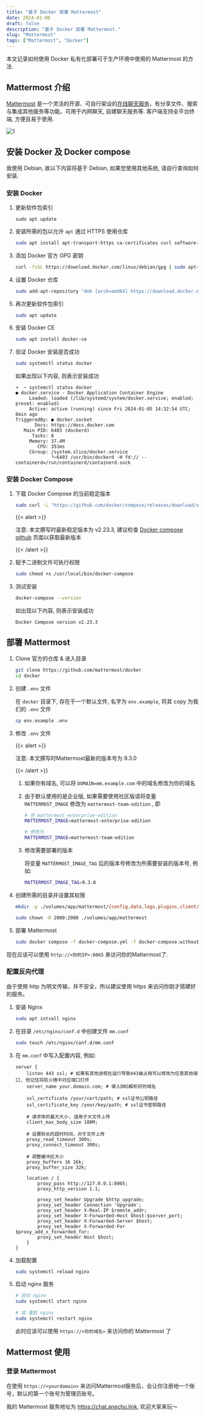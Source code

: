 ```yaml
---
title: "基于 Docker 部署 Mattermost"
date: 2024-01-06
draft: false
description: "基于 Docker 部署 Mattermost."
slug: "Mattermost"
tags: ["Mattermost", "Docker"]
---
```


本文记录如何使用 Docker 私有化部署可于生产环境中使用的 Mattermost 的方法.

## Mattermost 介绍

[Mattermost](https://mattermost.com/) 是一个灵活的开源、可自行架设的[在线聊天服务](https://zh.wikipedia.org/wiki/网络聊天)，有分享文件、搜索与集成其他服务等功能。可用于内网聊天, 自建聊天服务等. 客户端支持全平台终端, 方便且易于使用.

![1](featured.png)

## 安装 Docker 及 Docker compose

我使用 Debian, 故以下内容将基于 Debian, 如果您使用其他系统, 请自行查询如何安装. 

### 安装 Docker

1. 更新软件包索引

   ```shell
   sudo apt update
   ```

2. 安装所需的包以允许 `apt` 通过 HTTPS 使用仓库

   ```bash
   sudo apt install apt-transport-https ca-certificates curl software-properties-common
   ```

3. 添加 Docker 官方 GPG 密钥

   ```bash
   curl -fsSL https://download.docker.com/linux/debian/gpg | sudo apt-key add -
   ```

4. 设置 Docker 仓库

   ```bash
   sudo add-apt-repository "deb [arch=amd64] https://download.docker.com/linux/debian $(lsb_release -cs) stable"
   ```

5. 再次更新软件包索引

   ```bash
   sudo apt update
   ```

6. 安装 Docker CE

   ```bash
   sudo apt install docker-ce
   ```

7. 验证 Docker 安装是否成功

   ```bash
   sudo systemctl status docker
   ```

   如果出现以下内容, 则表示安装成功

   ```
   ➜  ~ systemctl status docker
   ● docker.service - Docker Application Container Engine
        Loaded: loaded (/lib/systemd/system/docker.service; enabled; preset: enabled)
        Active: active (running) since Fri 2024-01-05 14:32:54 UTC; 6min ago
   TriggeredBy: ● docker.socket
          Docs: https://docs.docker.com
      Main PID: 6403 (dockerd)
         Tasks: 8
        Memory: 37.4M
           CPU: 351ms
        CGroup: /system.slice/docker.service
                └─6403 /usr/bin/dockerd -H fd:// --containerd=/run/containerd/containerd.sock
   ```



### 安装 Docker Compose

1. 下载 Docker Compose 的当前稳定版本

   ```bash
   sudo curl -L "https://github.com/docker/compose/releases/download/v2.23.3/docker-compose-$(uname -s)-$(uname -m)" -o /usr/local/bin/docker-compose
   ```

   {{< alert >}}

   注意: 本文撰写时最新稳定版本为 v2.23.3, 建议检查 [Docker compose github](https://github.com/docker/compose/releases) 页面以获取最新版本

   {{< /alert >}}

2. 赋予二进制文件可执行权限

   ```bash
   sudo chmod +x /usr/local/bin/docker-compose
   ```

3. 测试安装

   ```bash
   docker-compose --version
   ```

   如出现以下内容, 则表示安装成功

   ```
   Docker Compose version v2.23.3
   ```

   

## 部署 Mattermost

1. Clone 官方的仓库 & 进入目录

   ```bash
   git clone https://github.com/mattermost/docker
   cd docker
   ```

2. 创建 `.env` 文件

   在 `docker` 目录下, 存在于一个默认文件, 名字为 `env.example`, 将其 copy 为我们的 `.env` 文件

   ```bash
   cp env.example .env
   ```

3. 修改 `.env` 文件

   {{< alert >}}

   注意: 本文撰写时Mattermost最新的版本号为 9.3.0

   {{< /alert >}}

   1. 如果你有域名, 可以将 `DOMAIN=mm.example.com` 中的域名修改为你的域名

   2. 由于默认使用的是企业版, 如果需要使用社区版请将变量 ` MATTERMOST_IMAGE` 修改为 `mattermost-team-edition` , 即

      ```bash
      # 将 mattermost-enterprise-edition
      MATTERMOST_IMAGE=mattermost-enterprise-edition
      
      # 修改为
      MATTERMOST_IMAGE=mattermost-team-edition
      ```

   3. 修改需要部署的版本

      将变量 `MATTERMOST_IMAGE_TAG` 后的版本号修改为所需要安装的版本号, 例如:

      ```bash
      MATTERMOST_IMAGE_TAG=9.3.0
      ```

      

4. 创建所需的目录并设置其权限

   ```bash
   mkdir -p ./volumes/app/mattermost/{config,data,logs,plugins,client/plugins,bleve-indexes}\
   
   sudo chown -R 2000:2000 ./volumes/app/mattermost
   ```

5. 部署 Mattermost

   ```bash
   sudo docker compose -f docker-compose.yml -f docker-compose.without-nginx.yml up -d
   ```

现在应该可以使用 `http://<你的IP>:8065` 来访问你的Mattermost了.



### 配置反向代理

由于使用 http 为明文传输，并不安全，所以建议使用 https 来访问你刚才搭建好的服务。

1. 安装 Nginx

   ```bash
   sudo apt intsall nginx
   ```

2. 在目录 `/etc/nginx/conf.d` 中创建文件 `mm.conf`

   ```bash
   sudo touch /etc/nginx/conf.d/mm.conf
   ```

3. 在 `mm.conf` 中写入配置内容, 例如:

   ```nginx
   server {
       listen 443 ssl; # 如果有其他进程在运行导致443被占用可以修改为任意其他端口, 但记住将防火墙中对应端口打开
       server_name your.domain.com; # 填入DNS解析好的域名
   
       ssl_certificate /your/cert/path; # ssl证书公钥路径
       ssl_certificate_key /your/key/path; # ssl证书密钥路径
   
       # 请求体的最大大小, 适用于大文件上传
       client_max_body_size 100M;
   
       # 设置较长的超时时间，对于文件上传
       proxy_read_timeout 300s;
       proxy_connect_timeout 300s;
   
       # 调整缓冲区大小
       proxy_buffers 16 16k;
       proxy_buffer_size 32k;
       
       location / {
           proxy_pass http://127.0.0.1:8065;
           proxy_http_version 1.1;
           
           proxy_set_header Upgrade $http_upgrade;
           proxy_set_header Connection 'Upgrade';
           proxy_set_header X-Real-IP $remote_addr;
           proxy_set_header X-Forwarded-Host $host:$server_port;
           proxy_set_header X-Forwarded-Server $host;
           proxy_set_header X-Forwarded-For $proxy_add_x_forwarded_for;
           proxy_set_header Host $host;
       }
   }
   ```

4. 加载配置

   ```bash
   sudo systemctl reload nginx

5. 启动 nginx 服务

   ```bash
   # 启动 nginx
   sudo systemctl start nginx
      
   # 或 重启 nginx
   sudo systemctl restart nginx
   ```

   此时应该可以使用 `https://<你的域名>` 来访问你的 Mattermost 了

## Mattermost 使用
### 登录 Mattermost
在使用 `https://<yourdomain>` 来访问Mattermost服务后，会让你注册地一个账号，默认的第一个账号为管理员账号。

我的 Mattermost 服务地址为 https://chat.anecho.link, 欢迎大家来玩～
